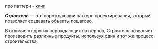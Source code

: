 про паттерн - [клик](https://refactoring.guru/ru/design-patterns/builder/java/example#lang-features)

<i><b>Строитель</i></b> — это порождающий паттерн проектирования, который позволяет создавать объекты пошагово.

В отличие от других порождающих паттернов, Строитель позволяет производить различные продукты, используя один и тот же процесс строительства.
